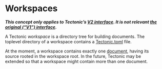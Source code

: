 # Workspaces

***This concept only applies to Tectonic’s [V2 interface][v2cli-ref]. It is not
relevant [the original (“V1”) interface][v1cli-ref].***

[v2cli-ref]: ./v2cli.md
[v1cli-ref]: ./v1cli.md

A Tectonic *workspace* is a directory tree for building documents. The toplevel
directory of a workspace contains a [Tectonic.toml][tectonic-toml] file.

[tectonic-toml]: ./tectonic-toml.md

At the moment, a workspace contains exactly one [document], having its source
rooted in the workspace root. In the future, Tectonic may be extended so that a
workspace might contain more than one document.

[document]: ./documents.md
